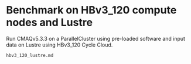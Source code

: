 # Benchmark on HBv3_120 compute nodes and Lustre

Run CMAQv5.3.3 on a ParallelCluster using pre-loaded software and input data on Lustre using HBv3_120 Cycle Cloud.

```{toctree}
hbv3_120_lustre.md
